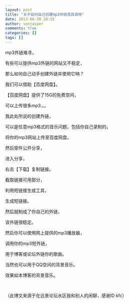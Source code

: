 ```yaml
---
layout: post
title: "关于如何自己创建mp3外链及其调用"
date: 2013-06-30 20:55
author: sonjasper
comments: true
categories: []
tags: []
---
```

mp3外链难寻，

有些可以提供mp3外链的网站又不稳定，

那么如何自己动手创建外链并使用它呐？

我们可以借助【百度网盘】。

【百度网盘】提供了15G的免费空间，

可以上传很多mp3.。。

我此处所说的创建外链，

可以是任意mp3格式的音乐问题，包括你自己录制的。

将你的mp3网站上传至百度网盘，

然后穿件公开分享，

进入分享，

右击【下载】复制链接。

截取链接可用部分，

利用短链接生成工具，

生成短链接。

然后就制成了你自己的外链，

该外链很稳定。

然后你可以使用网上提供的mp3播放器，

调用你的mp3短外链，

用于博客或论坛外链你的歌曲。

当然也可以用于QQ空间的背景音乐。

效果如本博客的背景音乐。

&nbsp;

（此博文来源于在远景论坛水区我和别人的闲聊，感谢ID kfc）
